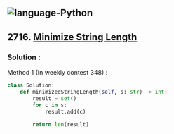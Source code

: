 ![language-Python](https://img.shields.io/badge/Python-ffd43b?style=for-the-badge&logo=PYTHON)
---

## 2716. [Minimize String Length](https://leetcode.com/problems/minimize-string-length)

### Solution :

Method 1 (In weekly contest 348) :
```python
class Solution:
    def minimizedStringLength(self, s: str) -> int:
        result = set()
        for c in s:
            result.add(c)
        
        return len(result)
```
